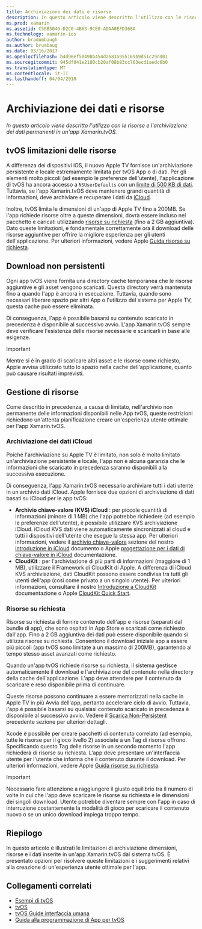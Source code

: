 ```yaml
---
title: Archiviazione dei dati e risorse
description: In questo articolo viene descritto l'utilizzo con le risorse e l'archiviazione dei dati permanenti in un'app Xamarin.tvOS.
ms.prod: xamarin
ms.assetid: C56B5046-D2C0-4B63-9CE0-ADAA0EFD368A
ms.technology: xamarin-ios
author: bradumbaugh
ms.author: brumbaug
ms.date: 03/16/2017
ms.openlocfilehash: b4d96ef50498b454da583a955169b9d51c29dd01
ms.sourcegitcommit: 945df041e2180cb20af08b83cc703ecd1aedc6b0
ms.translationtype: MT
ms.contentlocale: it-IT
ms.lasthandoff: 04/04/2018
---
```

# <a name="resources-and-data-storage"></a>Archiviazione dei dati e risorse

_In questo articolo viene descritto l'utilizzo con le risorse e l'archiviazione dei dati permanenti in un'app Xamarin.tvOS._

<a name="tvOS-Resource-Limitations" />

## <a name="tvos-resource-limitations"></a>tvOS limitazioni delle risorse

A differenza dei dispositivi iOS, il nuovo Apple TV fornisce un'archiviazione persistente e locale estremamente limitata per tvOS App o di dati. Per gli elementi molto piccoli (ad esempio le preferenze dell'utente), l'applicazione di tvOS ha ancora accesso a `NSUserDefaults` con un [limite di 500 KB di dati](https://forums.developer.apple.com/message/50696#50696). Tuttavia, se l'app Xamarin.tvOS deve mantenere grandi quantità di informazioni, deve archiviare e recuperare i dati da [iCloud](#iCloud-Data-Storage).

Inoltre, tvOS limita le dimensioni di un'app di Apple TV fino a 200MB. Se l'app richiede risorse oltre a queste dimensioni, dovrà essere incluso nel pacchetto e caricati utilizzando [risorse su richiesta](#On-Demand-Resources) (fino a 2 GB aggiuntiva). Dato queste limitazioni, è fondamentale correttamente ora il download delle risorse aggiuntive per offrire la migliore esperienza per gli utenti dell'applicazione. Per ulteriori informazioni, vedere Apple [Guida risorse su richiesta](https://developer.apple.com/library/prerelease/tvos/documentation/FileManagement/Conceptual/On_Demand_Resources_Guide/index.html#//apple_ref/doc/uid/TP40015083).

<a name="Non-Persistent-Downloads" />

## <a name="non-persistent-downloads"></a>Download non persistenti

Ogni app tvOS viene fornita una directory cache temporanea che le risorse aggiuntive e gli asset vengono scaricati. Questa directory verrà mantenuta fino a quando l'app è ancora in esecuzione. Tuttavia, quando sono necessari liberare spazio per altri App o l'utilizzo del sistema per Apple TV, questa cache può essere eliminata.

Di conseguenza, l'app è possibile basarsi su contenuto scaricato in precedenza è disponibile al successivo avvio. L'app Xamarin.tvOS sempre deve verificare l'esistenza delle risorse necessarie e scaricarli in base alle esigenze.

> [!IMPORTANT]
> Mentre si è in grado di scaricare altri asset e le risorse come richiesto, Apple avvisa utilizzato tutto lo spazio nella cache dell'applicazione, quanto può causare risultati imprevisti.




<a name="Managing-Resources" />

## <a name="managing-resources"></a>Gestione di risorse

Come descritto in precedenza, a causa di limitato, nell'archivio non permanente delle informazioni disponibili nelle App tvOS, queste restrizioni richiedono un'attenta pianificazione creare un'esperienza utente ottimale per l'app Xamarin.tvOS.

<a name="iCloud-Data-Storage" />

### <a name="icloud-data-storage"></a>Archiviazione dei dati iCloud

Poiché l'archiviazione su Apple TV è limitato, non solo è molto limitato un'archiviazione persistente e locale, l'app non è alcuna garanzia che le informazioni che scaricato in precedenza saranno disponibili alla successiva esecuzione.

Di conseguenza, l'app Xamarin.tvOS necessario archiviare tutti i dati utente in un archivio dati iCloud. Apple fornisce due opzioni di archiviazione di dati basati su iCloud per le app tvOS:

- **Archivio chiave-valore (KVS) iCloud** : per piccole quantità di informazioni (minore di 1 MB) che l'app potrebbe richiedere (ad esempio le preferenze dell'utente), è possibile utilizzare KVS archiviazione iCloud. iCloud KVS dati viene automaticamente sincronizzati al cloud e tutti i dispositivi dell'utente che esegue la stessa app. Per ulteriori informazioni, vedere il [archivio chiave-valore](~/ios/data-cloud/introduction-to-icloud.md) sezione del nostro [introduzione in iCloud](~/ios/data-cloud/introduction-to-icloud.md) documento o Apple [progettazione per i dati di chiave-valore in iCloud](https://developer.apple.com/library/prerelease/tvos/documentation/General/Conceptual/iCloudDesignGuide/Chapters/DesigningForKey-ValueDataIniCloud.html#//apple_ref/doc/uid/TP40012094-CH7) documentazione.
- **CloudKit** : per l'archiviazione di più parti di informazioni (maggiore di 1 MB), utilizzare il Framework di CloudKit di Apple. A differenza di iCloud KVS archiviazione, dati CloudKit possono essere condivisa tra tutti gli utenti dell'app (così come privato a un singolo utente). Per ulteriori informazioni, consultare il nostro [Introduzione a CloudKit](~/ios/data-cloud/intro-to-cloudkit.md) documentazione o Apple [CloudKit Quick Start](https://developer.apple.com/library/prerelease/tvos/documentation/DataManagement/Conceptual/CloudKitQuickStart/Introduction/Introduction.html#//apple_ref/doc/uid/TP40014987).

<a name="On-Demand-Resources" />

### <a name="on-demand-resources"></a>Risorse su richiesta

Risorse su richiesta di fornire contenuto dell'app e risorse (separati dal bundle di app), che sono ospitati in App Store e scaricati come richiesto dall'app. Fino a 2 GB aggiuntiva dei dati può essere disponibile quando si utilizza risorse su richiesta. Consentono il download iniziale app a essere più piccoli (app tvOS sono limitate a un massimo di 200MB), garantendo al tempo stesso asset avanzati come richiesto.

Quando un'app tvOS richiede risorse su richiesta, il sistema gestisce automaticamente il download e l'archiviazione del contenuto nella directory della cache dell'applicazione. L'app deve attendere per il contenuto da scaricare e reso disponibile prima di continuare.

Queste risorse possono continuare a essere memorizzati nella cache in Apple TV in più Avvia dell'app, pertanto accelerare ciclo di avvio. Tuttavia, l'app è possibile basarsi su qualsiasi contenuto scaricato in precedenza è disponibile al successivo avvio. Vedere il [Scarica Non-Persistent](#Non-Persistent-Downloads) precedente sezione per ulteriori dettagli.

Xcode è possibile per creare pacchetti di contenuto correlato (ad esempio, tutte le risorse per il gioco livello 2) associate a un Tag di risorse offrono. Specificando questo Tag delle risorse in un secondo momento l'app richiederà di risorse su richiesta. L'app deve presentare un'interfaccia utente per l'utente che informa che il contenuto durante il download. Per ulteriori informazioni, vedere Apple [Guida risorse su richiesta](https://developer.apple.com/library/prerelease/tvos/documentation/FileManagement/Conceptual/On_Demand_Resources_Guide/index.html#//apple_ref/doc/uid/TP40015083).

> [!IMPORTANT]
> Necessario fare attenzione a raggiungere il giusto equilibrio tra il numero di volte in cui che l'app deve scaricare le risorse su richiesta e le dimensioni dei singoli download. Utente potrebbe diventare sempre con l'app in caso di interruzione costantemente la modalità di gioco per scaricare il contenuto nuovo o se un unico download impiega troppo tempo.




<a name="Summary" />

## <a name="summary"></a>Riepilogo

In questo articolo è illustrati le limitazioni di archiviazione dimensioni, risorse e i dati inserite in un'app Xamarin.tvOS dal sistema tvOS. È presentato opzioni per risolvere queste limitazioni e i suggerimenti relativi alla creazione di un'esperienza utente ottimale per l'app.



## <a name="related-links"></a>Collegamenti correlati

- [Esempi di tvOS](https://developer.xamarin.com/samples/tvos/all/)
- [tvOS](https://developer.apple.com/tvos/)
- [tvOS Guide interfaccia umana](https://developer.apple.com/tvos/human-interface-guidelines/)
- [Guida alla programmazione di App per tvOS](https://developer.apple.com/library/prerelease/tvos/documentation/General/Conceptual/AppleTV_PG/)

